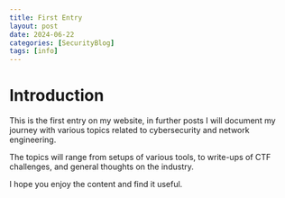 ```yaml
---
title: First Entry
layout: post
date: 2024-06-22
categories: [SecurityBlog]
tags: [info]
---
```


# Introduction
This is the first entry on my website, in further posts I will document my journey with various topics related to cybersecurity and network engineering. 

The topics will range from setups of various tools, to write-ups of CTF challenges, and general thoughts on the industry.

I hope you enjoy the content and find it useful. 

